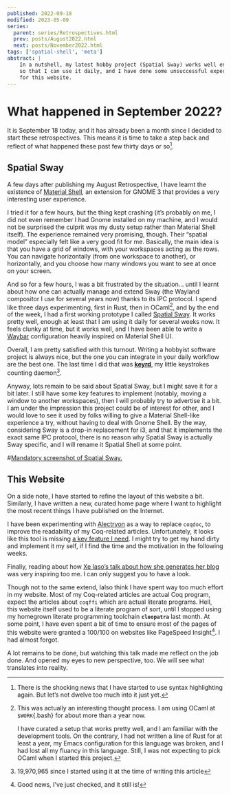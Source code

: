 ```yaml
---
published: 2022-09-18
modified: 2023-05-09
series:
  parent: series/Retrospectives.html
  prev: posts/August2022.html
  next: posts/November2022.html
tags: ['spatial-shell', 'meta']
abstract: |
    In a nutshell, my latest hobby project (Spatial Sway) works well enough
    so that I can use it daily, and I have done some unsuccessful experiments
    for this website.
---
```


# What happened in September 2022?

It is September 18 today, and it has already been a month since I
decided to start these retrospectives. This means it is time to take a
step back and reflect of what happened these past few thirty days or
so[^syntax].

[^syntax]: There is the shocking news that I have started to use syntax
    highlighting again. But let’s not dwelve too much into it just yet.

## Spatial Sway

A few days after publishing my August Retrospective, I have learnt
the existence of [Material Shell](https://material-shell.com), an extension for
GNOME 3 that provides a very interesting user experience.

I tried it for a few hours, but the thing kept crashing (it’s
probably on me, I did not even remember I had Gnome installed on my
machine, and I would not be surprised the culprit was my dusty setup
rather than Material Shell itself). The experience remained very
promising, though. Their “spatial model” especially felt like a very
good fit for me. Basically, the main idea is that you have a grid of
windows, with your workspaces acting as the rows. You can navigate
horizontally (from one workspace to another), or horizontally, and
you choose how many windows you want to see at once on your screen.

And so for a few hours, I was a bit frustrated by the situation…
until I learnt about how one can actually manage and extend Sway
(the Wayland compositor I use for several years now) thanks to its IPC
protocol.  I spend like three days experimenting, first in Rust, then in
OCaml[^ocaml], and by the end of the week, I had a first working prototype I
called [Spatial Sway](https://github.com/lthms/spatial-shell). It works pretty
well, enough at least that I am using it daily for several weeks now. It feels
clunky at time, but it works well, and I have been able to write a
[Waybar](https://github.com/Alexays/Waybar) configuration heavily inspired on
Material Shell UI.

[^ocaml]: This was actually an interesting thought process. I am using OCaml at
    `$WORK`{.bash} for about more than a year now.

    I have curated a setup that works pretty well, and I am familiar with the
    development tools. On the contrary, I had not written a line of Rust for at
    least a year, my Emacs configuration for this language was broken, and I
    had lost all my fluancy in this language. Still, I was not expecting to
    pick OCaml when I started this project.

Overall, I am pretty satisfied with this turnout. Writing a hobbyist
software project is always nice, but the one you can integrate in
your daily workflow are the best one. The last time I did that was
[**keyrd**](https://sr.ht/~lthms/keyrd), my little keystrokes counting
daemon[^keyrcount].

[^keyrcount]: 19,970,965 since I started using it at the time of writing this
    article

Anyway, lots remain to be said about Spatial Sway, but I might save
it for a bit later. I still have some key features to implement
(notably, moving a window to another workspaces), then I will
probably try to advertise it a bit. I am under the impression this
project could be of interest for other, and I would love to see it
used by folks willing to give a Material Shell-like experience a
try, without having to deal with Gnome Shell. By the way,
considering Sway is a drop-in replacement for i3, and that it
implements the exact same IPC protocol, there is no reason why
Spatial Sway is actually Sway specific, and I will rename it Spatial
Shell at some point.

#[Mandatory screenshot of Spatial Sway.](/img/spatial-sway-preview.png)

## This Website

On a side note, I have started to refine the layout of this website
a bit. Similarly, I have written a new, curated home page where I
want to highlight the most recent things I have published on the
Internet.

I have been experimenting with
[Alectryon](https://github.com/cpitclaudel/alectryon/) as a way to replace
`coqdoc`, to improve the readability of my Coq-related articles. Unfortunately,
it looks like this tool is missing [a key feature I
need](https://github.com/cpitclaudel/alectryon/issues/86). I might try to get
my hand dirty and implement it my self, if I find the time and the motivation
in the following weeks.

Finally, reading about how [Xe Iaso’s talk about how she generates her
blog](https://xeiaso.net/talks/how-my-website-works) was very inspiring too me.
I can only suggest you to have a look.

Though not to the same extend, Ialso think I have spent way too much effort in
my website. Most of my Coq-related articles are actual Coq program, expect the
articles about `coqffi` which are actual literate programs. Hell, this website
itself used to be a literate program of sort, until I stopped using my
homegrown literate programming toolchain **`cleopatra`** last month. At some
point, I have even spent a bit of time to ensure most of the pages of this
website were granted a 100/100 on websites like PageSpeed Insight[^goodnews]. I
had almost forgot.

[^goodnews]: Good news, I’ve just checked, and it still is!

A lot remains to be done, but watching this talk made me reflect on
the job done. And opened my eyes to new perspective, too. We will
see what translates into reality.
